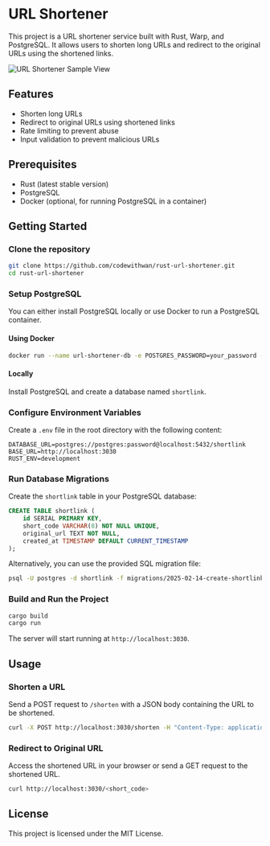 # URL Shortener

This project is a URL shortener service built with Rust, Warp, and PostgreSQL. It allows users to shorten long URLs and redirect to the original URLs using the shortened links.

![URL Shortener Sample View](https://ibb.co.com/Qv0qnYqh)

## Features

- Shorten long URLs
- Redirect to original URLs using shortened links
- Rate limiting to prevent abuse
- Input validation to prevent malicious URLs

## Prerequisites

- Rust (latest stable version)
- PostgreSQL
- Docker (optional, for running PostgreSQL in a container)

## Getting Started

### Clone the repository

```sh
git clone https://github.com/codewithwan/rust-url-shortener.git
cd rust-url-shortener
```

### Setup PostgreSQL

You can either install PostgreSQL locally or use Docker to run a PostgreSQL container.

#### Using Docker

```sh
docker run --name url-shortener-db -e POSTGRES_PASSWORD=your_password -e POSTGRES_DB=shortlink -p 5432:5432 -d postgres
```

#### Locally

Install PostgreSQL and create a database named `shortlink`.

### Configure Environment Variables

Create a `.env` file in the root directory with the following content:

```properties
DATABASE_URL=postgres://postgres:password@localhost:5432/shortlink
BASE_URL=http://localhost:3030
RUST_ENV=development
```

### Run Database Migrations

Create the `shortlink` table in your PostgreSQL database:

```sql
CREATE TABLE shortlink (
    id SERIAL PRIMARY KEY,
    short_code VARCHAR(8) NOT NULL UNIQUE,
    original_url TEXT NOT NULL,
    created_at TIMESTAMP DEFAULT CURRENT_TIMESTAMP
);
```

Alternatively, you can use the provided SQL migration file:

```sh
psql -U postgres -d shortlink -f migrations/2025-02-14-create-shortlink-table.sql
```

### Build and Run the Project

```sh
cargo build
cargo run
```

The server will start running at `http://localhost:3030`.

## Usage

### Shorten a URL

Send a POST request to `/shorten` with a JSON body containing the URL to be shortened.

```sh
curl -X POST http://localhost:3030/shorten -H "Content-Type: application/json" -d '{"url": "https://example.com"}'
```

### Redirect to Original URL

Access the shortened URL in your browser or send a GET request to the shortened URL.

```sh
curl http://localhost:3030/<short_code>
```

## License

This project is licensed under the MIT License.
